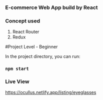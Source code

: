### E-commerce Web App build by React

### Concept used 
1. React Router 
2. Redux

#Project Level - Beginner

In the project directory, you can run:

### `npm start`

### Live View
https://ocullus.netlify.app/listing/eyeglasses
